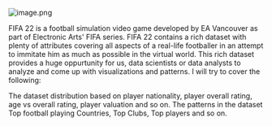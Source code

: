 ![image.png](attachment:f1d77971-eec3-48e7-867d-8d05ec99adb5.png)

FIFA 22 is a football simulation video game developed by EA Vancouver as part of Electronic Arts' FIFA series. FIFA 22 contains a rich dataset with plenty of attributes covering all aspects of a real-life footballer in an attempt to immitate him as much as possible in the virtual world. This rich dataset provides a huge oppurtunity for us, data scientists or data analysts to analyze and come up with visualizations and patterns. I will try to cover the following:

The dataset distribution based on player nationality, player overall rating, age vs overall rating, player valuation and so on.
The patterns in the dataset
Top football playing Countries, Top Clubs, Top players and so on.

